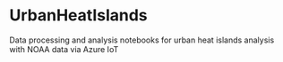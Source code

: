 # UrbanHeatIslands
Data processing and analysis notebooks for urban heat islands analysis with NOAA data via Azure IoT
